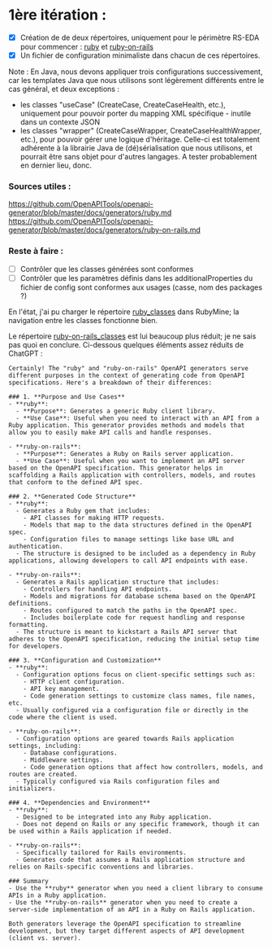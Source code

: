 # 1ère itération :
- [x] Création de de deux répertoires, uniquement pour le périmètre RS-EDA pour commencer : [ruby](../../config/RS-EDA/ruby) et [ruby-on-rails](../../config/RS-EDA/ruby-on-rails)
- [x] Un fichier de configuration minimaliste dans chacun de ces répertoires.

Note : En Java, nous devons appliquer trois configurations successivement, car les templates Java que nous utilisons sont légèrement différents entre le cas général, et deux exceptions :
- les classes "useCase" (CreateCase, CreateCaseHealth, etc.), uniquement pour pouvoir porter du mapping XML spécifique - inutile dans un contexte JSON
- les classes "wrapper" (CreateCaseWrapper, CreateCaseHealthWrapper, etc.), pour pouvoir gérer une logique d'héritage. Celle-ci est totalement adhérente à la librairie Java de (dé)sérialisation que nous utilisons, et pourrait être sans objet pour d'autres langages. A tester probablement en dernier lieu, donc.

### Sources utiles :
https://github.com/OpenAPITools/openapi-generator/blob/master/docs/generators/ruby.md
https://github.com/OpenAPITools/openapi-generator/blob/master/docs/generators/ruby-on-rails.md

### Reste à faire :
- [ ] Contrôler que les classes générées sont conformes
- [ ] Contrôler que les paramètres définis dans les additionalProperties du fichier de config sont conformes aux usages (casse, nom des packages ?)

En l'état, j'ai pu charger le répertoire [ruby_classes](../../ruby/ruby_classes) dans RubyMine; la navigation entre les classes fonctionne bien.

Le répertoire [ruby-on-rails_classes](../../ruby/ruby-on-rails_classes) est lui beaucoup plus réduit; je ne sais pas quoi en conclure. Ci-dessous quelques éléments assez réduits de ChatGPT :
```text
Certainly! The "ruby" and "ruby-on-rails" OpenAPI generators serve different purposes in the context of generating code from OpenAPI specifications. Here's a breakdown of their differences:

### 1. **Purpose and Use Cases**
- **ruby**:
  - **Purpose**: Generates a generic Ruby client library.
  - **Use Case**: Useful when you need to interact with an API from a Ruby application. This generator provides methods and models that allow you to easily make API calls and handle responses.

- **ruby-on-rails**:
  - **Purpose**: Generates a Ruby on Rails server application.
  - **Use Case**: Useful when you want to implement an API server based on the OpenAPI specification. This generator helps in scaffolding a Rails application with controllers, models, and routes that conform to the defined API spec.

### 2. **Generated Code Structure**
- **ruby**:
  - Generates a Ruby gem that includes:
    - API classes for making HTTP requests.
    - Models that map to the data structures defined in the OpenAPI spec.
    - Configuration files to manage settings like base URL and authentication.
  - The structure is designed to be included as a dependency in Ruby applications, allowing developers to call API endpoints with ease.

- **ruby-on-rails**:
  - Generates a Rails application structure that includes:
    - Controllers for handling API endpoints.
    - Models and migrations for database schema based on the OpenAPI definitions.
    - Routes configured to match the paths in the OpenAPI spec.
    - Includes boilerplate code for request handling and response formatting.
  - The structure is meant to kickstart a Rails API server that adheres to the OpenAPI specification, reducing the initial setup time for developers.

### 3. **Configuration and Customization**
- **ruby**:
  - Configuration options focus on client-specific settings such as:
    - HTTP client configuration.
    - API key management.
    - Code generation settings to customize class names, file names, etc.
  - Usually configured via a configuration file or directly in the code where the client is used.

- **ruby-on-rails**:
  - Configuration options are geared towards Rails application settings, including:
    - Database configurations.
    - Middleware settings.
    - Code generation options that affect how controllers, models, and routes are created.
  - Typically configured via Rails configuration files and initializers.

### 4. **Dependencies and Environment**
- **ruby**:
  - Designed to be integrated into any Ruby application.
  - Does not depend on Rails or any specific framework, though it can be used within a Rails application if needed.

- **ruby-on-rails**:
  - Specifically tailored for Rails environments.
  - Generates code that assumes a Rails application structure and relies on Rails-specific conventions and libraries.

### Summary
- Use the **ruby** generator when you need a client library to consume APIs in a Ruby application.
- Use the **ruby-on-rails** generator when you need to create a server-side implementation of an API in a Ruby on Rails application.

Both generators leverage the OpenAPI specification to streamline development, but they target different aspects of API development (client vs. server).
```